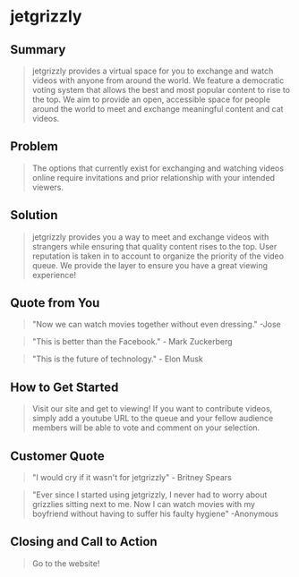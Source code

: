 # jetgrizzly #

<!-- 
> This material was originally posted [here](http://www.quora.com/What-is-Amazons-approach-to-product-development-and-product-management). It is reproduced here for posterities sake.

There is an approach called "working backwards" that is widely used at Amazon. They work backwards from the customer, rather than starting with an idea for a product and trying to bolt customers onto it. While working backwards can be applied to any specific product decision, using this approach is especially important when developing new products or features.

For new initiatives a product manager typically starts by writing an internal press release announcing the finished product. The target audience for the press release is the new/updated product's customers, which can be retail customers or internal users of a tool or technology. Internal press releases are centered around the customer problem, how current solutions (internal or external) fail, and how the new product will blow away existing solutions.

If the benefits listed don't sound very interesting or exciting to customers, then perhaps they're not (and shouldn't be built). Instead, the product manager should keep iterating on the press release until they've come up with benefits that actually sound like benefits. Iterating on a press release is a lot less expensive than iterating on the product itself (and quicker!).

If the press release is more than a page and a half, it is probably too long. Keep it simple. 3-4 sentences for most paragraphs. Cut out the fat. Don't make it into a spec. You can accompany the press release with a FAQ that answers all of the other business or execution questions so the press release can stay focused on what the customer gets. My rule of thumb is that if the press release is hard to write, then the product is probably going to suck. Keep working at it until the outline for each paragraph flows. 

Oh, and I also like to write press-releases in what I call "Oprah-speak" for mainstream consumer products. Imagine you're sitting on Oprah's couch and have just explained the product to her, and then you listen as she explains it to her audience. That's "Oprah-speak", not "Geek-speak".

Once the project moves into development, the press release can be used as a touchstone; a guiding light. The product team can ask themselves, "Are we building what is in the press release?" If they find they're spending time building things that aren't in the press release (overbuilding), they need to ask themselves why. This keeps product development focused on achieving the customer benefits and not building extraneous stuff that takes longer to build, takes resources to maintain, and doesn't provide real customer benefit (at least not enough to warrant inclusion in the press release).
 -->

## Summary ##
  > jetgrizzly provides a virtual space for you to exchange and watch videos with anyone from around the world. We feature a democratic voting system that allows the best and most popular content to rise to the top. We aim to provide an open, accessible space for people around the world to meet and exchange meaningful content and cat videos.

## Problem ##
  > The options that currently exist for exchanging and watching videos online require invitations and prior relationship with your intended viewers.
  
## Solution ##
  > jetgrizzly provides you a way to meet and exchange videos with strangers while ensuring that quality content rises to the top. User reputation is taken in to account to organize the priority of the video queue. We provide the layer to ensure you have a great viewing experience! 

## Quote from You ##
  > "Now we can watch movies together without even dressing." -Jose
  
  > "This is better than the Facebook." - Mark Zuckerberg
  
  > "This is the future of technology." - Elon Musk

## How to Get Started ##
  > Visit our site and get to viewing! If you want to contribute videos, simply add a youtube URL to the queue and your fellow audience members will be able to vote and comment on your selection.

## Customer Quote ##
  > "I would cry if it wasn't for jetgrizzly" - Britney Spears
  
  > "Ever since I started using jetgrizzly, I never had to worry about grizzlies sitting next to me. Now I can watch movies with my boyfriend without having to suffer his faulty hygiene" -Anonymous

## Closing and Call to Action ##
  > Go to the website!
